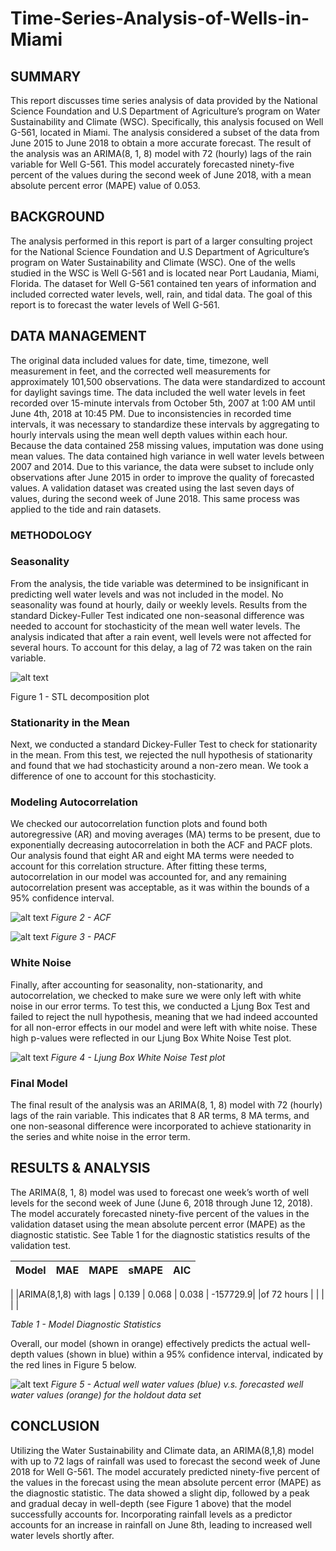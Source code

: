 # Time-Series-Analysis-of-Wells-in-Miami

## SUMMARY

This report discusses time series analysis of data provided by the National Science Foundation and U.S Department of Agriculture’s program on Water Sustainability and Climate (WSC). Specifically, this analysis focused on Well G-561, located in Miami. The analysis considered a subset of the data from June 2015 to June 2018 to obtain a more accurate forecast. The result of the analysis was an ARIMA(8, 1, 8) model with 72 (hourly) lags of the rain variable for Well G-561. This model accurately forecasted ninety-five percent of the values during the second week of June 2018, with a mean absolute percent error (MAPE) value of 0.053. 


## BACKGROUND

The analysis performed in this report is part of a larger consulting project for the National Science Foundation and U.S Department of Agriculture’s program on Water Sustainability and Climate (WSC). One of the wells studied in the WSC is Well G-561 and is located near Port Laudania, Miami, Florida. The dataset for Well G-561 contained ten years of information and included corrected water levels, well, rain, and tidal data. The goal of this report is to forecast the water levels of Well G-561. 

## DATA MANAGEMENT

The original data included values for date, time, timezone, well measurement in feet, and the corrected well measurements for approximately 101,500 observations. The data were standardized to account for daylight savings time. The data included the well water levels in feet recorded over 15-minute intervals from October 5th, 2007 at 1:00 AM until June 4th, 2018 at 10:45 PM. Due to inconsistencies in recorded time intervals, it was necessary to standardize these intervals by aggregating to hourly intervals using the mean well depth values within each hour. 
Because the data contained 258 missing values, imputation was done using mean values. The data contained high variance in well water levels between 2007 and 2014. Due to this variance, the data were subset to include only observations after June 2015 in order to improve the quality of forecasted values. A validation dataset was created using the last seven days of values, during the second week of June 2018. This same process was applied to the tide and rain datasets. 


### METHODOLOGY

### Seasonality

From the analysis, the tide variable was determined to be insignificant in predicting well water levels and was not included in the model. No seasonality was found at hourly, daily or weekly levels. Results from the standard Dickey-Fuller Test indicated one non-seasonal difference was needed to account for stochasticity of the mean well water levels. The analysis indicated that after a rain event, well levels were not affected for several hours. To account for this delay, a lag of 72 was taken on the rain variable.
 
![alt text](https://github.com/jagadeesh-h/Time-Series-Analysis-of-Wells-in-Miami/blob/master/img/stl.png "STL")

Figure 1 - STL decomposition plot

### Stationarity in the Mean

Next, we conducted a standard Dickey-Fuller Test to check for stationarity in the mean. From this test, we rejected the null hypothesis of stationarity and found that we had stochasticity around a non-zero mean. We took a difference of one to account for this stochasticity.

### Modeling Autocorrelation

We checked our autocorrelation function plots and found both autoregressive (AR) and moving averages (MA) terms to be present, due to exponentially decreasing autocorrelation in both the ACF and PACF plots. Our analysis found that eight AR and eight MA terms were needed to account for this correlation structure. After fitting these terms, autocorrelation in our model was accounted for, and any remaining autocorrelation present was acceptable, as it was within the bounds of a 95% confidence interval. 

![alt text](https://github.com/jagadeesh-h/Time-Series-Analysis-of-Wells-in-Miami/blob/master/img/ACF.png "ACF")
*Figure 2 - ACF*

![alt text](https://github.com/jagadeesh-h/Time-Series-Analysis-of-Wells-in-Miami/blob/master/img/PACF.png "PACF")
*Figure 3 - PACF*

### White Noise

Finally, after accounting for seasonality, non-stationarity, and autocorrelation, we checked to make sure we were only left with white noise in our error terms. To test this, we conducted a Ljung Box Test and failed to reject the null hypothesis, meaning that we had indeed accounted for all non-error effects in our model and were left with white noise. These high p-values were reflected in our Ljung Box White Noise Test plot. 

![alt text](https://github.com/jagadeesh-h/Time-Series-Analysis-of-Wells-in-Miami/blob/master/img/white_noise.png "White Noise")
*Figure 4 - Ljung Box White Noise Test plot*

### Final Model

The final result of the analysis was an ARIMA(8, 1, 8) model with 72 (hourly) lags of the rain variable. This indicates that 8 AR terms, 8 MA terms, and one non-seasonal difference were incorporated to achieve stationarity in the series and white noise in the error term. 

## RESULTS & ANALYSIS

The ARIMA(8, 1, 8) model was used to forecast one week’s worth of well levels for the second week of June (June 6, 2018 through June 12, 2018). The model accurately forecasted ninety-five percent of the values in the validation dataset using the mean absolute percent error (MAPE) as the diagnostic statistic. See Table 1 for the diagnostic statistics results of the validation test.

|    Model              |   MAE |  MAPE | sMAPE |    AIC   | 
| --------------------- | ------| ------|------ |----------|
| 
|ARIMA(8,1,8) with lags | 0.139 | 0.068 | 0.038 | -157729.9|
|of 72 hours            |       |       |       |          |

*Table 1 - Model Diagnostic Statistics*

Overall, our model (shown in orange) effectively predicts the actual well-depth values (shown in blue) within a 95% confidence interval, indicated by the red lines in Figure 5 below. 

![alt text](https://github.com/jagadeesh-h/Time-Series-Analysis-of-Wells-in-Miami/blob/master/img/Actual_vs_predict.png "Actual VS Prediction")
*Figure 5 - Actual well water values (blue) v.s. forecasted well water values (orange) for the holdout data set*

## CONCLUSION

Utilizing the Water Sustainability and Climate data, an ARIMA(8,1,8) model with up to 72 lags of rainfall was used to forecast the second week of June 2018 for Well G-561. The model accurately predicted ninety-five percent of the values in the forecast using the mean absolute percent error (MAPE) as the diagnostic statistic. The data showed a slight dip, followed by a peak and gradual decay in well-depth (see Figure 1 above) that the model successfully accounts for. Incorporating rainfall levels as a predictor accounts for an increase in rainfall on June 8th, leading to increased well water levels shortly after.



